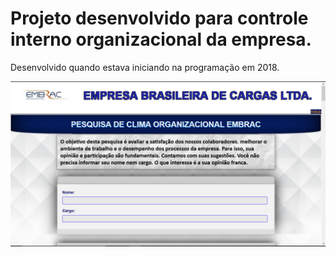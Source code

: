 # Projeto desenvolvido para controle interno organizacional da empresa.

Desenvolvido quando estava iniciando na programação em 2018.

<img src="./SiteWelcome.png">